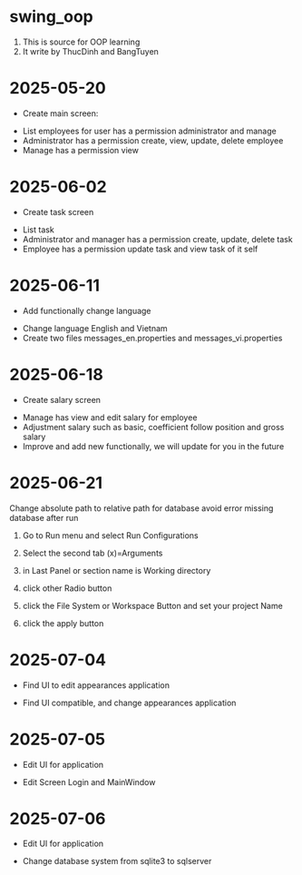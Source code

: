 # swing_oop
1. This is source for OOP learning
2. It write by ThucDinh and BangTuyen

# 2025-05-20
- Create main screen:
<ul>
<li>List employees for user has a permission administrator and manage</li>
<li>Administrator has a permission create, view, update, delete employee</li>
<li>Manage has a permission view</li>
</ul>	

# 2025-06-02
- Create task screen
<ul>
<li>List task</li>
<li>Administrator and manager has a permission create, update, delete task</li>
<li>Employee has a permission update task and view task of it self</li>
</ul>


# 2025-06-11
- Add functionally change language
<ul>
<li>Change language English and Vietnam </li>
<li>Create two files messages_en.properties and messages_vi.properties</li>
</ul>

# 2025-06-18
- Create salary screen
<ul>
<li> Manage has view and edit salary for employee</li>
<li> Adjustment salary such as basic, coefficient follow position and gross salary</li>
<li> Improve and add new functionally, we will update for you in the future</li>
</ul>


# 2025-06-21
Change absolute path to relative path for database avoid error missing database after run

1) Go to Run menu and select Run Configurations

2) Select the second tab (x)=Arguments

3) in Last Panel or section name is Working directory

4) click other Radio button

5) click the File System or Workspace Button and set your project Name

6) click the apply button

# 2025-07-04
- Find UI to edit appearances application
<ul>
<li>Find UI compatible, and change appearances application</li>
</ul>

# 2025-07-05
- Edit UI for application
<ul>
<li>Edit Screen Login and MainWindow</li>
</ul>

# 2025-07-06
- Edit UI for application
<ul>
<li>Change database system from sqlite3 to sqlserver</li>
</ul>


